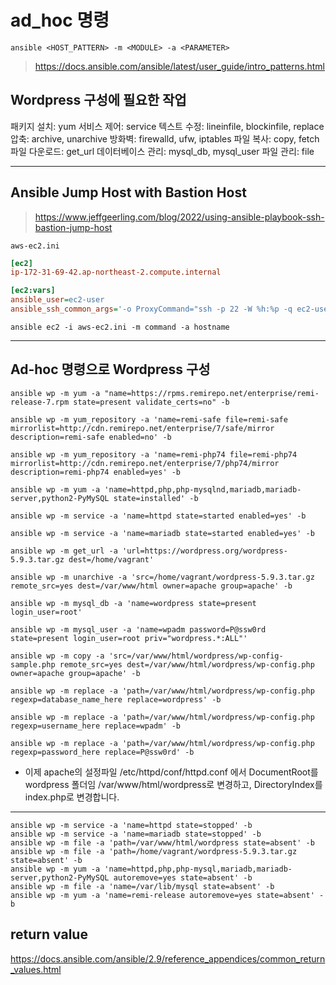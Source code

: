 # ad_hoc 명령

```
ansible <HOST_PATTERN> -m <MODULE> -a <PARAMETER>
```

> https://docs.ansible.com/ansible/latest/user_guide/intro_patterns.html

## Wordpress 구성에 필요한 작업
패키지 설치: yum
서비스 제어: service
텍스트 수정: lineinfile, blockinfile, replace
압축: archive, unarchive
방화벽: firewalld, ufw, iptables
파일 복사: copy, fetch
파일 다운로드: get_url
데이터베이스 관리: mysql_db, mysql_user
파일 관리: file

---

## Ansible Jump Host with Bastion Host
> https://www.jeffgeerling.com/blog/2022/using-ansible-playbook-ssh-bastion-jump-host

`aws-ec2.ini`
```ini
[ec2]
ip-172-31-69-42.ap-northeast-2.compute.internal

[ec2:vars]
ansible_user=ec2-user
ansible_ssh_common_args='-o ProxyCommand="ssh -p 22 -W %h:%p -q ec2-user@3.36.67.173"'
```

```
ansible ec2 -i aws-ec2.ini -m command -a hostname
```

---

## Ad-hoc 명령으로 Wordpress 구성

```
ansible wp -m yum -a "name=https://rpms.remirepo.net/enterprise/remi-release-7.rpm state=present validate_certs=no" -b
```

```
ansible wp -m yum_repository -a 'name=remi-safe file=remi-safe mirrorlist=http://cdn.remirepo.net/enterprise/7/safe/mirror description=remi-safe enabled=no' -b
```

```
ansible wp -m yum_repository -a 'name=remi-php74 file=remi-php74 mirrorlist=http://cdn.remirepo.net/enterprise/7/php74/mirror description=remi-php74 enabled=yes' -b
```

```
ansible wp -m yum -a 'name=httpd,php,php-mysqlnd,mariadb,mariadb-server,python2-PyMySQL state=installed' -b
```

```
ansible wp -m service -a 'name=httpd state=started enabled=yes' -b
```

```
ansible wp -m service -a 'name=mariadb state=started enabled=yes' -b
```

```
ansible wp -m get_url -a 'url=https://wordpress.org/wordpress-5.9.3.tar.gz dest=/home/vagrant'
```

```
ansible wp -m unarchive -a 'src=/home/vagrant/wordpress-5.9.3.tar.gz remote_src=yes dest=/var/www/html owner=apache group=apache' -b
```

```
ansible wp -m mysql_db -a 'name=wordpress state=present login_user=root'
```

```
ansible wp -m mysql_user -a 'name=wpadm password=P@ssw0rd state=present login_user=root priv="wordpress.*:ALL"'
```

```
ansible wp -m copy -a 'src=/var/www/html/wordpress/wp-config-sample.php remote_src=yes dest=/var/www/html/wordpress/wp-config.php owner=apache group=apache' -b
```

```
ansible wp -m replace -a 'path=/var/www/html/wordpress/wp-config.php regexp=database_name_here replace=wordpress' -b
```

```
ansible wp -m replace -a 'path=/var/www/html/wordpress/wp-config.php regexp=username_here replace=wpadm' -b
```

```
ansible wp -m replace -a 'path=/var/www/html/wordpress/wp-config.php regexp=password_here replace=P@ssw0rd' -b
```


  
- 이제 apache의 설정파일 /etc/httpd/conf/httpd.conf 에서 DocumentRoot를 wordpress 폴더임 /var/www/html/wordpress로 변경하고, DirectoryIndex를 index.php로 변경합니다.
---

```
ansible wp -m service -a 'name=httpd state=stopped' -b
ansible wp -m service -a 'name=mariadb state=stopped' -b
ansible wp -m file -a 'path=/var/www/html/wordpress state=absent' -b
ansible wp -m file -a 'path=/home/vagrant/wordpress-5.9.3.tar.gz state=absent' -b
ansible wp -m yum -a 'name=httpd,php,php-mysql,mariadb,mariadb-server,python2-PyMySQL autoremove=yes state=absent' -b
ansible wp -m file -a 'name=/var/lib/mysql state=absent' -b
ansible wp -m yum -a 'name=remi-release autoremove=yes state=absent' -b
```

## return value
https://docs.ansible.com/ansible/2.9/reference_appendices/common_return_values.html

